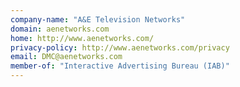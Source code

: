 ```yaml
---
company-name: "A&E Television Networks"
domain: aenetworks.com
home: http://www.aenetworks.com/
privacy-policy: http://www.aenetworks.com/privacy
email: DMC@aenetworks.com
member-of: "Interactive Advertising Bureau (IAB)"
---
```




